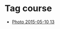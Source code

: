 <!--
title: Tag course
date: 2020-06-28T14:51:44.735Z
tags:
-->
# Tag course

 * [Photo 2015-05-10 13](118606393777.md)